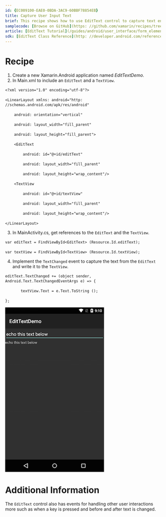 ```yaml
---
id: {EC009100-EAE0-0BDA-3AC9-60BBF78854EB}  
title: Capture User Input Text  
brief: This recipe shows how to use EditText control to capture text entered by a user.  
samplecode: [Browse on GitHub](https: //github.com/xamarin/recipes/tree/master/android/controls/edittext/capture_user_input_text)  
article: [EditText Tutorial](/guides/android/user_interface/form_elements/edit_text)  
sdk: [EditText Class Reference](http: //developer.android.com/reference/android/widget/EditText.html)  
---
```


<a name="Recipe" class="injected"></a>


# Recipe

1.  Create a new Xamarin.Android application named *EditTextDemo*.
2.  In Main.xml to include an `EditText` and a `TextView`.


```
<?xml version="1.0" encoding="utf-8"?>

<LinearLayout xmlns: android="http: //schemas.android.com/apk/res/android"

    android: orientation="vertical"

    android: layout_width="fill_parent"

    android: layout_height="fill_parent">

    <EditText

        android: id="@+id/editText"

        android: layout_width="fill_parent"

        android: layout_height="wrap_content"/>

    <TextView

        android: id="@+id/textView"

        android: layout_width="fill_parent"

        android: layout_height="wrap_content"/>  

</LinearLayout>
```

<ol start="3">
  <li>In MainActivity.cs, get references to the <code>EditText</code> and the <code>TextView</code>.</li>
</ol>


```
var editText = FindViewById<EditText> (Resource.Id.editText);

var textView = FindViewById<TextView> (Resource.Id.textView);
```

<ol start="4">
  <li>Implement the <code>TextChanged</code> event to capture the text from the <code>EditText</code> and write it to the <code>TextView</code>.</li>
</ol>


```
editText.TextChanged += (object sender, Android.Text.TextChangedEventArgs e) => {

       textView.Text = e.Text.ToString ();

};
```

 [ ![](Images/EditText.png)](Images/EditText.png)

 <a name="Additional_Information" class="injected"></a>


# Additional Information

The `EditText` control also has events for handling other user interactions
more such as when a key is pressed and before and after text is changed.